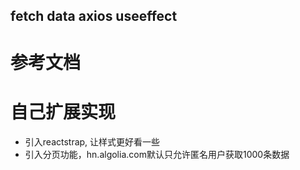 fetch data axios useeffect
---------------------------


# 参考文档

[](https://www.robinwieruch.de/react-hooks-fetch-data/)




# 自己扩展实现

- 引入reactstrap, 让样式更好看一些
- 引入分页功能，hn.algolia.com默认只允许匿名用户获取1000条数据



